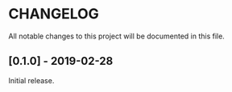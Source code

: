 # CHANGELOG

All notable changes to this project will be documented in this file.

## [0.1.0] - 2019-02-28

Initial release.
